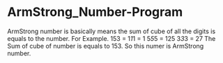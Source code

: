 # ArmStrong_Number-Program
ArmStrong number is basically means the sum of cube of all the digits is equals to the number.  For Example.  153 = 1*1*1 = 1                     5*5*5 = 125                     3*3*3 = 27 The Sum of cube of number is equals to 153. So this numer is ArmStrong number.
